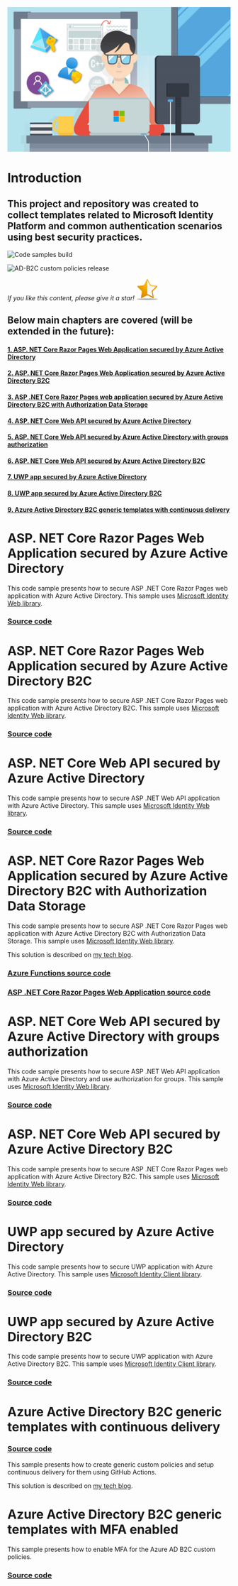 ![IdentityDeveloperTemplates.jpg](images/IdentityDeveloperTemplates.png)

# Introduction

## This project and repository was created to collect templates related to Microsoft Identity Platform and common authentication scenarios using best security practices.

![Code samples build](https://github.com/Daniel-Krzyczkowski/IdentityDeveloperTemplates/workflows/Code%20samples%20build/badge.svg)

![AD-B2C custom policies release](https://github.com/Daniel-Krzyczkowski/IdentityDeveloperTemplates/workflows/AD-B2C%20custom%20policies%20release/badge.svg)


*If you like this content, please give it a star!*
![github-start.png](images/github-start2.png)


## Below main chapters are covered (will be extended in the future):

#### [1. ASP. NET Core Razor Pages Web Application secured by Azure Active Directory](#asp-net-core-razor-pages-web-application-secured-by-azure-active-directory)
#### [2. ASP. NET Core Razor Pages Web Application secured by Azure Active Directory B2C](#asp-net-core-razor-pages-web-application-secured-by-azure-active-directory-b2c)
#### [3. ASP .NET Core Razor Pages web application secured by Azure Active Directory B2C with Authorization Data Storage](#asp-net-core-razor-pages-web-application-secured-by-azure-active-directory-b2c-with-Authorization-Data-Storage)
#### [4. ASP. NET Core Web API secured by Azure Active Directory](#asp-net-core-web-api-secured-by-azure-active-directory)
#### [5. ASP. NET Core Web API secured by Azure Active Directory with groups authorization](#asp-net-core-web-api-secured-by-azure-active-directory-with-groups-authorization)
#### [6. ASP. NET Core Web API secured by Azure Active Directory B2C](#asp-net-core-web-api-secured-by-azure-active-directory-b2c)
#### [7. UWP app secured by Azure Active Directory](#UWP-app-secured-by-azure-active-directory)
#### [8. UWP app secured by Azure Active Directory B2C](#UWP-app-secured-by-azure-active-directory)
#### [9. Azure Active Directory B2C generic templates with continuous delivery](#Azure-Active-Directory-B2C-generic-templates-with-continuous-delivery)


# ASP. NET Core Razor Pages Web Application secured by Azure Active Directory

This code sample presents how to secure ASP .NET Core Razor Pages web application with Azure Active Directory. This sample uses [Microsoft Identity Web library](https://github.com/AzureAD/microsoft-identity-web).

### [Source code](https://github.com/Daniel-Krzyczkowski/IdentityDeveloperTemplates/tree/master/src/app-templates/IdentityDeveloperTemplates.AzureAD.WebApp)

# ASP. NET Core Razor Pages Web Application secured by Azure Active Directory B2C

This code sample presents how to secure ASP .NET Core Razor Pages web application with Azure Active Directory B2C. This sample uses [Microsoft Identity Web library](https://github.com/AzureAD/microsoft-identity-web).

### [Source code](https://github.com/Daniel-Krzyczkowski/IdentityDeveloperTemplates/tree/master/src/app-templates/IdentityDeveloperTemplates.AzureADB2C.WebApp)

# ASP. NET Core Web API secured by Azure Active Directory

This code sample presents how to secure ASP .NET Web API application with Azure Active Directory. This sample uses [Microsoft Identity Web library](https://github.com/AzureAD/microsoft-identity-web).

### [Source code](https://github.com/Daniel-Krzyczkowski/IdentityDeveloperTemplates/tree/master/src/app-templates/IdentityDeveloperTemplates.AzureAD.API)

# ASP. NET Core Razor Pages Web Application secured by Azure Active Directory B2C with Authorization Data Storage

This code sample presents how to secure ASP .NET Core Razor Pages web application with Azure Active Directory B2C with Authorization Data Storage. This sample uses [Microsoft Identity Web library](https://github.com/AzureAD/microsoft-identity-web).

This solution is described on [my tech blog](https://daniel-krzyczkowski.github.io/Azure-AD-B2C-With-External-Authorization-Store/).

### [Azure Functions source code](https://github.com/Daniel-Krzyczkowski/IdentityDeveloperTemplates/tree/master/src/app-templates/IdentityDeveloperTemplates.Authorization.Functions)

### [ASP .NET Core Razor Pages Web Application source code](https://github.com/Daniel-Krzyczkowski/IdentityDeveloperTemplates/tree/master/src/app-templates/IdentityDeveloperTemplates.AzureADB2C.WebApp)

# ASP. NET Core Web API secured by Azure Active Directory with groups authorization

This code sample presents how to secure ASP .NET Web API application with Azure Active Directory and use authorization for groups. This sample uses [Microsoft Identity Web library](https://github.com/AzureAD/microsoft-identity-web).

### [Source code](https://github.com/Daniel-Krzyczkowski/IdentityDeveloperTemplates/tree/master/src/app-templates/IdentityDeveloperTemplates.AzureAD.Authz.API)

# ASP. NET Core Web API secured by Azure Active Directory B2C

This code sample presents how to secure ASP .NET Core Razor Pages web application with Azure Active Directory B2C. This sample uses [Microsoft Identity Web library](https://github.com/AzureAD/microsoft-identity-web).

### [Source code](https://github.com/Daniel-Krzyczkowski/IdentityDeveloperTemplates/tree/master/src/app-templates/IdentityDeveloperTemplates.AzureADB2C.API)

# UWP app secured by Azure Active Directory

This code sample presents how to secure UWP application with Azure Active Directory. This sample uses [Microsoft Identity Client library](https://github.com/AzureAD/microsoft-authentication-library-for-dotnet).

### [Source code](https://github.com/Daniel-Krzyczkowski/IdentityDeveloperTemplates/tree/master/src/app-templates/IdentityDeveloperTemplates.AzureAD.UWP)

# UWP app secured by Azure Active Directory B2C

This code sample presents how to secure UWP application with Azure Active Directory B2C. This sample uses [Microsoft Identity Client library](https://github.com/AzureAD/microsoft-authentication-library-for-dotnet).

### [Source code](https://github.com/Daniel-Krzyczkowski/IdentityDeveloperTemplates/tree/master/src/app-templates/IdentityDeveloperTemplates.AzureADB2C.UWP)

# Azure Active Directory B2C generic templates with continuous delivery

### [Source code](https://github.com/Daniel-Krzyczkowski/IdentityDeveloperTemplates/tree/master/src/ad-b2c-templates/ad-b2c-custom-policies-generic)

This sample presents how to create generic custom policies and setup continuous delivery for them using GitHub Actions.

This solution is described on [my tech blog](https://daniel-krzyczkowski.github.io/Automate-Azure-AD-B2C-policies-release-with-GitHub-Actions/).

# Azure Active Directory B2C generic templates with MFA enabled

This sample presents how to enable MFA for the Azure AD B2C custom policies.

### [Source code](https://github.com/Daniel-Krzyczkowski/IdentityDeveloperTemplates/tree/master/src/ad-b2c-templates/ad-b2c-custom-policies-mfa-enabled/custom-policies)
